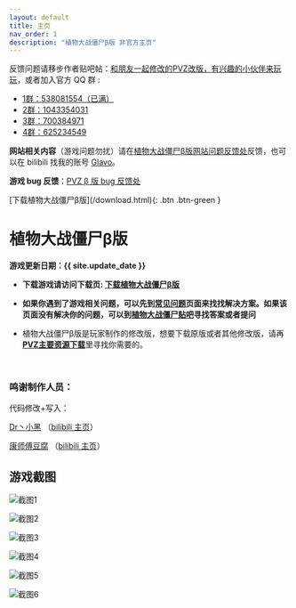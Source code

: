 ```yaml
---
layout: default
title: 主页
nav_order: 1
description: "植物大战僵尸β版 非官方主页"
---
```


反馈问题请移步作者贴吧帖：[和朋友一起修改的PVZ改版，有兴趣的小伙伴来玩玩](https://tieba.baidu.com/p/6674551694)，或者加入官方 QQ 群 : 
* [1群：538081554（已满）](https://jq.qq.com/?_wv=1027&k=5aAFsMt)
* [2群：1043354031](https://jq.qq.com/?_wv=1027&k=I0OrnUeD)
* [3群：700384971](https://jq.qq.com/?_wv=1027&k=9GGIk4ln)
* [4群：625234549](https://jq.qq.com/?_wv=1027&k=MukiJQpS)


**网站相关内容**（游戏问题勿扰）请在[植物大战僵尸β版网站问题反馈处](https://docs.qq.com/form/fill/DY2hYVEZJaFdVTmpI?_w_tencentdocx_form=1)反馈，也可以在 bilibili 找我的账号 [Glavo](https://space.bilibili.com/20314891)。

**游戏 bug 反馈**：[PVZ β 版 bug 反馈处](https://docs.qq.com/form/fill/DSUJmdkNleGpTS1hi#/fill)

<span class="fs-8">
[下载植物大战僵尸β版](/download.html){: .btn .btn-green }
</span>



# 植物大战僵尸β版

**游戏更新日期：{{ site.update_date }}**

- **下载游戏请访问下载页: [下载植物大战僵尸β版](/download.html)**

- **如果你遇到了游戏相关问题，可以先到[常见问题](/problems.html)页面来找找解决方案。如果该页面没有解决你的问题，可以到[植物大战僵尸贴吧](https://tieba.baidu.com/f?kw=植物大战僵尸)寻找答案或者提问**

- 植物大战僵尸β版是玩家制作的修改版，想要下载原版或者其他修改版，请再[**PVZ主要资源下载**](http://pvz2.lonelystar.org/download.htm)里寻找你需要的。



<br/>

### 鸣谢制作人员：

代码修改+写入：

[Dr丶小黑](http://tieba.baidu.com/home/main?un=%E7%89%9B%E4%BA%8C%E9%BE%99%E7%96%BC) （[bilibili 主页](https://space.bilibili.com/12952765)）

[康师傅豆腐](http://tieba.baidu.com/home/main?un=%E5%BA%B7%E5%B8%88%E5%82%85%E8%B1%86%E8%85%90) （[bilibili 主页](https://space.bilibili.com/98965051)）


## 游戏截图

![截图1](https://s2.ax1x.com/2020/02/13/1OI7fU.png)

![截图2](https://s2.ax1x.com/2020/02/13/1OIWOs.jpg)

![截图3](https://s2.ax1x.com/2020/02/13/1OIhmn.jpg)

![截图4](https://s2.ax1x.com/2020/02/13/1OIokV.gif)

![截图5](https://s2.ax1x.com/2020/02/13/1OI5T0.png)

![截图6](https://s2.ax1x.com/2020/02/13/1OI4wq.png)
